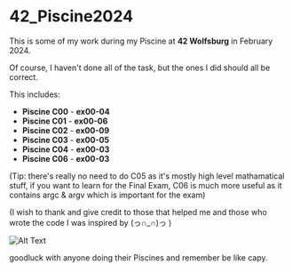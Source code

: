 # 42_Piscine2024
 
This is some of my work during my Piscine at **42 Wolfsburg** in February 2024.

Of course, I haven't done all of the task, but the ones I did should all be correct.

This includes:
- **Piscine C00** - **ex00-04**
- **Piscine C01** - **ex00-06**
- **Piscine C02** - **ex00-09**
- **Piscine C03** - **ex00-05**
- **Piscine C04** - **ex00-03**
- **Piscine C06** - **ex00-03**

(Tip: there's really no need to do C05 as it's mostly high level mathamatical stuff, if you want to learn for the Final Exam, C06 is much more useful as it contains argc & argv which is important for the exam)

(I wish to thank and give credit to those that helped me and those who wrote the code I was inspired by (っ∩_∩)っ )

![Alt Text](https://media.giphy.com/media/L31YRVxfExs0U/giphy.gif?cid=790b7611mqjkpbwrj69alo3x0tu8412t4ffr00483pjh75sl&ep=v1_gifs_search&rid=giphy.gif&ct=g)

goodluck with anyone doing their Piscines and remember be like capy.